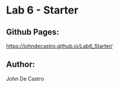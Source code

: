# Lab 6 - Starter

## Github Pages:
https://johndecastro.github.io/Lab6_Starter/ 

## Author:
John De Castro
